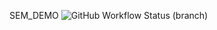 SEM_DEMO
![GitHub Workflow Status (branch)](https://img.shields.io/github/actions/workflow/status/DwayneWilliams3372/devops/main.yml?branch=master)